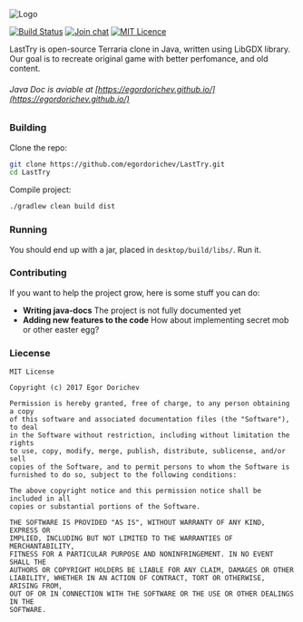 ![Logo](https://github.com/egordorichev/LastTry/blob/8e7ee6c22752d3543375ef19d39dd988e8ec1cfd/core/assets/logo.png?raw=true "Logo")

[![Build Status](https://travis-ci.org/egordorichev/LastTry.svg?branch=master)](https://travis-ci.org/egordorichev/LastTry) [![Join chat](https://img.shields.io/gitter/room/nwjs/nw.js.svg)](https://gitter.im/last-try/Lobby) [![MIT Licence](https://badges.frapsoft.com/os/mit/mit.svg?v=103)](https://opensource.org/licenses/mit-license.php)

LastTry is open-source Terraria clone in Java, written using LibGDX library.
Our goal is to recreate original game with better perfomance, and old content.

###### Java Doc is aviable at [https://egordorichev.github.io/](https://egordorichev.github.io/)

### Building

Clone the repo:

```bash
git clone https://github.com/egordorichev/LastTry.git
cd LastTry
```

Compile project:

```bash
./gradlew clean build dist
```

### Running

You should end up with a jar, placed in `desktop/build/libs/`. Run it.

### Contributing

If you want to help the project grow, here is some stuff you can do:

 * **Writing java-docs** The project is not fully documented yet
 * **Adding new features to the code** How about implementing secret mob or other easter egg? 

### Liecense

```
MIT License

Copyright (c) 2017 Egor Dorichev

Permission is hereby granted, free of charge, to any person obtaining a copy
of this software and associated documentation files (the "Software"), to deal
in the Software without restriction, including without limitation the rights
to use, copy, modify, merge, publish, distribute, sublicense, and/or sell
copies of the Software, and to permit persons to whom the Software is
furnished to do so, subject to the following conditions:

The above copyright notice and this permission notice shall be included in all
copies or substantial portions of the Software.

THE SOFTWARE IS PROVIDED "AS IS", WITHOUT WARRANTY OF ANY KIND, EXPRESS OR
IMPLIED, INCLUDING BUT NOT LIMITED TO THE WARRANTIES OF MERCHANTABILITY,
FITNESS FOR A PARTICULAR PURPOSE AND NONINFRINGEMENT. IN NO EVENT SHALL THE
AUTHORS OR COPYRIGHT HOLDERS BE LIABLE FOR ANY CLAIM, DAMAGES OR OTHER
LIABILITY, WHETHER IN AN ACTION OF CONTRACT, TORT OR OTHERWISE, ARISING FROM,
OUT OF OR IN CONNECTION WITH THE SOFTWARE OR THE USE OR OTHER DEALINGS IN THE
SOFTWARE.
```
